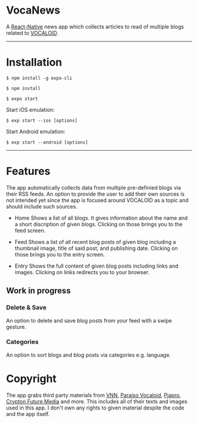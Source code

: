 # VocaNews
A [React-Native](https://facebook.github.io/react-native/) news app which collects articles to read of multiple blogs related to [VOCALOID](https://en.wikipedia.org/wiki/Vocaloid). 

---

# Installation
```
$ npm install -g expo-cli
```

```
$ npm install
```

```
$ expo start
```

Start iOS emulation:
```
$ exp start --ios [options]
```

Start Android emulation:
```
$ exp start --android [options]
```

---

# Features

The app automatically collects data from multiple pre-definied blogs via their RSS feeds. An option to provide the user to add their own sources is not intended yet since the app is focused around VOCALOID as a topic and should include such sources.

- Home
Shows a list of all blogs. It gives information about the name and a short discription of given blogs. Clicking on those brings you to the feed screen.

- Feed
Shows a list of all recent blog posts of given blog including a thumbnail image, title of said post, and publishing date. Clicking on those brings you to the entry screen.

- Entry
Shows the full content of given blog posts including links and images. Clicking on links redirects you to your browser.

## Work in progress
### Delete & Save 
An option to delete and save blog posts from your feed with a swipe gesture.

### Categories
An option to sort blogs and blog posts via categories e.g. language.

# Copyright
The app grabs third party materials from [VNN](https://www.vocaloidnews.net/), [Paraíso Vocaloid](https://paraisovocaloid.wordpress.com/), [Piapro](http://blog.piapro.net/), [Crypton Future Media](https://ec.crypton.co.jp) and more. This includes all of their texts and images used in this app. I don't own any rights to given material despite the code and the app itself. 